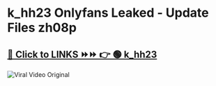 
 # k_hh23 Onlyfans Leaked - Update Files zh08p

## <h2><a href="https://clipsfans.com/k_hh23&ref=git">🔗 Click to LINKS ⏩⏩ 👉 🟢 k_hh23 </a></h2>

<a href="https://clipsfans.com/k_hh23&ref=git" rel="nofollow" data-target="animated-image.originalLink"><img src="https://i.ibb.co.com/xMMVF88/686577567.gif" alt="Viral Video Original" style="max-width: 100%; display: inline-block;" data-target="animated-image.originalImage"></a>

